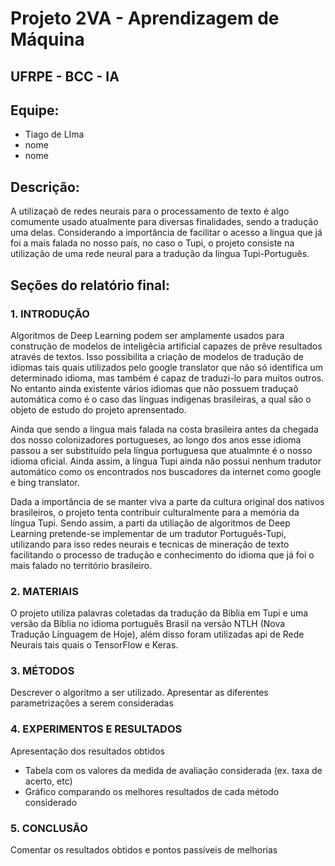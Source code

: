 # Projeto 2VA - Aprendizagem de Máquina				
## UFRPE - BCC - IA

## Equipe:
- Tiago de LIma
- nome
- nome

## Descrição:	
A utilizaçaõ de redes neurais para o processamento de texto é algo comumente usado atualmente para diversas finalidades, 
sendo a tradução uma delas. Considerando a importância de facilitar o acesso a língua que já foi a mais falada no nosso país, no caso o Tupi, o projeto consiste na utilização de uma rede neural para a tradução da língua Tupi-Português.  


## Seções do relatório final:	
### 1. INTRODUÇÃO
Algoritmos de Deep Learning podem ser amplamente usados para construção de modelos de inteligêcia artificial capazes de prêve resultados através de textos. Isso possibilita a criação de modelos de tradução de idiomas tais quais utilizados pelo google translator que não só identifica um determinado idioma, mas também é capaz de traduzi-lo para muitos outros. No entanto ainda existente vários idiomas que não possuem traduçaõ automática como é o caso das línguas indigenas brasileiras, a qual são o objeto de estudo do projeto aprensentado.

Ainda que sendo a língua mais falada na costa brasileira antes da chegada dos nosso colonizadores portugueses, ao longo dos anos esse idioma passou a ser substituído pela língua portuguesa que atualmnte é o nosso idioma oficial. Ainda assim, a língua Tupi ainda não possui nenhum tradutor automático como os encontrados nos buscadores da internet como google e bing translator. 

Dada a importância de se manter viva a parte da cultura original dos nativos brasileiros, o projeto tenta contribuir culturalmente para a memória da língua Tupi. Sendo assim, a parti da utiliação de algoritmos de Deep Learning pretende-se implementar de um tradutor Português-Tupi, utilizando para isso redes neurais e tecnicas de mineração de texto facilitando o processo de tradução e conhecimento do idioma que já foi o mais falado no território brasileiro.

### 2. MATERIAIS
O projeto utiliza palavras coletadas da tradução da Bíblia em Tupi e uma versão da Bíblia no idioma português Brasil na versão 
NTLH (Nova Tradução Línguagem de Hoje), além disso foram utilizadas api de Rede Neurais tais quais o TensorFlow e Keras.

### 3. MÉTODOS
Descrever o algoritmo a ser utilizado. 
Apresentar as diferentes parametrizações a serem consideradas

### 4. EXPERIMENTOS E RESULTADOS
Apresentação dos resultados obtidos
- Tabela com os valores da medida de avaliação considerada (ex. taxa de acerto, etc)
- Gráfico comparando os melhores resultados de cada método considerado

### 5. CONCLUSÃO
Comentar os resultados obtidos e pontos passíveis de melhorias




